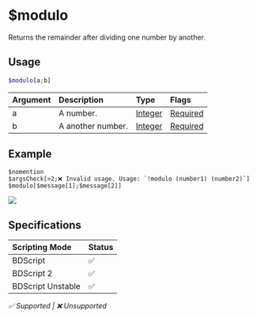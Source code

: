 # $modulo
Returns the remainder after dividing one number by another.

## Usage
```php
$modulo[a;b]
```

| Argument | Description | Type | Flags |
| :---- | :---- | :---- | :---- |
| a | A number. | [Integer](/src/resources/arguments/types.md#integer) | [Required](/src/resources/arguments/flags.md#required)
| b | A another number. | [Integer](/src/resources/arguments/types.md#integer) | [Required](/src/resources/arguments/flags.md#required)

## Example
```
$nomention
$argsCheck[>2;❌ Invalid usage. Usage: `!modulo (number1) (number2)`]
$modulo[$message[1];$message[2]]
```
![](https://user-images.githubusercontent.com/69215413/123551143-8d177100-d73e-11eb-811a-b72259c67edb.png)

## Specifications
| Scripting Mode | Status
| :---- | :---- |
| BDScript | ✅ |
| BDScript 2 | ✅ |
| BDScript Unstable | ✅ |

*✅ Supported | ❌ Unsupported*